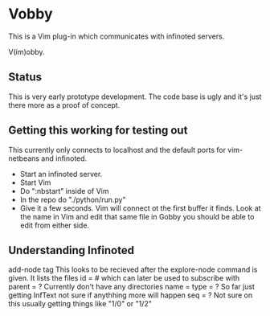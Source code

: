 # Vobby
This is a Vim plug-in which communicates with infinoted servers.

V(im)obby.

## Status
This is very early prototype development.  The code base is ugly and it's just
there more as a proof of concept.

## Getting this working for testing out

This currently only connects to localhost and the default ports for vim-netbeans
and infinoted.

- Start an infinoted server.
- Start Vim
- Do ":nbstart" inside of Vim
- In the repo do "./python/run.py"
- Give it a few seconds. Vim will connect ot the first buffer it finds.  Look at
the name in Vim and edit that same file in Gobby you should be able to edit
from either side.


## Understanding Infinoted
add-node tag
This looks to be recieved after the explore-node command is given.  It lists the
files
id = # which can later be used to subscribe with
parent = ? Currently don't have any directories
name = <Filename>
type = ? So far just getting InfText not sure if anythhing more will happen
seq = ?  Not sure on this usually getting things like "1/0" or "1/2"

